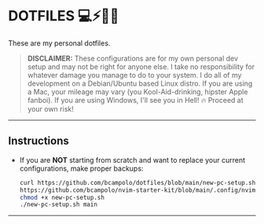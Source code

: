 # DOTFILES 💻⚡🚀🤖 #
These are my personal dotfiles.  

> **DISCLAIMER:** 
> These configurations are for my own personal dev setup and may not be right for anyone else.
> I take no responsibility for whatever damage you manage to do to your system.
> I do all of my development on a Debian/Ubuntu based Linux distro.
> If you are using a Mac, your mileage may vary (you Kool-Aid-drinking, hipster Apple fanboi).
> If you are using Windows, I'll see you in Hell! 🔥
> Proceed at your own risk!

********************************************************************************

## Instructions ##
- If you are **NOT** starting from scratch and want to replace your current configurations, make proper backups:

    ```sh
    curl https://github.com/bcampolo/dotfiles/blob/main/new-pc-setup.sh
    https://github.com/bcampolo/nvim-starter-kit/blob/main/.config/nvim/lazy-lock.json
    chmod +x new-pc-setup.sh
    ./new-pc-setup.sh main
    ```

********************************************************************************
